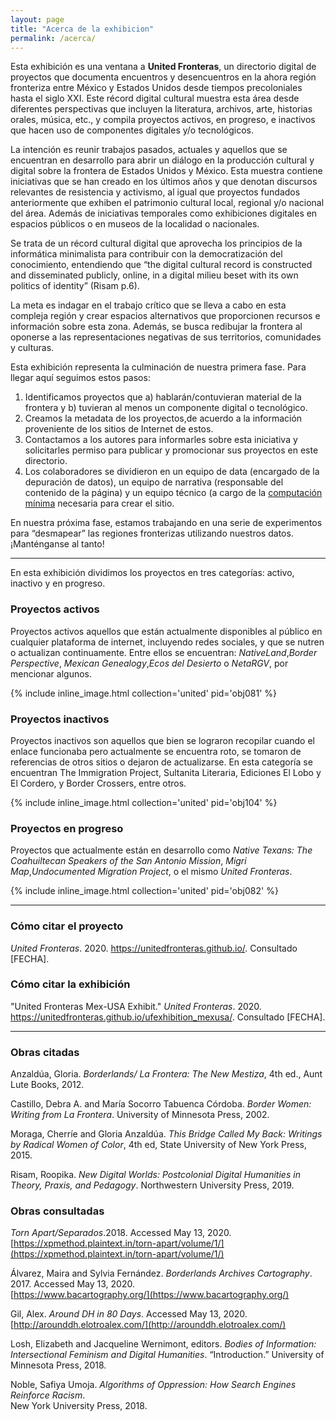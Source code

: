 ```yaml
---
layout: page
title: "Acerca de la exhibicion"
permalink: /acerca/
---
```


Esta exhibición es una ventana a **United Fronteras**, un directorio digital de proyectos que documenta encuentros y desencuentros en la ahora región fronteriza  entre México y Estados Unidos desde tiempos precoloniales hasta el siglo XXI. Este récord digital cultural  muestra esta área desde diferentes perspectivas que incluyen la literatura, archivos, arte, historias orales, música, etc., y compila proyectos activos, en progreso, e inactivos que hacen uso de componentes digitales y/o tecnológicos.

La intención es reunir trabajos pasados, actuales y aquellos que se encuentran en desarrollo para abrir un diálogo en la producción cultural y digital sobre la frontera de Estados Unidos y México. Esta muestra contiene iniciativas que se han creado en los últimos años y que denotan discursos relevantes de resistencia y activismo, al igual que proyectos fundados anteriormente que exhiben el patrimonio cultural local, regional y/o nacional del área. Además de iniciativas temporales como exhibiciones digitales en espacios públicos o en museos de la localidad o nacionales.  

Se trata de un récord cultural digital que aprovecha los principios de la informática minimalista para contribuir con la democratización del conocimiento, entendiendo que “the digital cultural record is constructed and disseminated publicly, online, in a digital milieu beset with its own politics of identity” (Risam p.6).

La meta es indagar en el trabajo crítico que se lleva a cabo en esta compleja región y crear espacios alternativos que proporcionen recursos e información sobre esta zona. Además, se busca redibujar la frontera al oponerse a las representaciones negativas de sus territorios, comunidades y culturas.

Esta exhibición representa la culminación de nuestra primera fase. Para llegar aquí seguimos estos pasos:

1. Identificamos proyectos que a) hablarán/contuvieran material de la frontera y b) tuvieran al menos un componente digital o tecnológico.
2. Creamos la metadata de los proyectos,de acuerdo a la información proveniente de los sitios de Internet de estos.
3. Contactamos a los autores para informarles sobre esta iniciativa y solicitarles permiso para publicar y promocionar sus proyectos en este directorio.
4. Los colaboradores se dividieron en un equipo de data (encargado de la depuración de datos), un equipo de narrativa (responsable del contenido de la página) y un equipo técnico (a cargo de la [computación mínima](http://go-dh.github.io/mincomp/) necesaria para crear el sitio.

En nuestra próxima fase, estamos trabajando en una serie de experimentos para “desmapear” las regiones fronterizas utilizando nuestros datos. ¡Manténganse al tanto!


---

En esta exhibición dividimos los proyectos en tres categorías: activo, inactivo y en progreso.

### Proyectos activos
Proyectos activos aquellos que están actualmente disponibles al público en cualquier plataforma de internet, incluyendo redes sociales, y que se nutren o actualizan continuamente. Entre ellos se encuentran: *NativeLand*,*Border Perspective*, *Mexican Genealogy*,*Ecos del Desierto* o *NetaRGV*, por mencionar algunos.


{% include inline_image.html collection='united' pid='obj081' %}

### Proyectos inactivos

Proyectos inactivos son aquellos que bien se lograron recopilar cuando el enlace funcionaba pero actualmente se encuentra roto, se tomaron de referencias de otros sitios o dejaron de actualizarse. En esta categoría se encuentran The Immigration Project, Sultanita Literaria, Ediciones El Lobo y El Cordero, y Border Crossers, entre otros.  


{% include inline_image.html collection='united' pid='obj104' %}

### Proyectos en progreso

Proyectos que actualmente están en desarrollo como *Native Texans: The Coahuiltecan Speakers of the San Antonio Mission*, *Migri Map*,*Undocumented Migration Project*, o el mismo *United Fronteras*.


{% include inline_image.html collection='united' pid='obj082' %}

---

### Cómo citar el proyecto

*United Fronteras*. 2020. https://unitedfronteras.github.io/. Consultado [FECHA].

### Cómo citar la exhibición

"United Fronteras Mex-USA Exhibit." *United Fronteras*. 2020. https://unitedfronteras.github.io/ufexhibition_mexusa/. Consultado [FECHA].


---

### Obras citadas


Anzaldúa, Gloria. *Borderlands/ La Frontera: The New Mestiza*, 4th ed., Aunt Lute
   Books, 2012.

Castillo, Debra A. and María Socorro Tabuenca Córdoba. *Border Women: Writing from
   La Frontera*. University of Minnesota Press, 2002.

Moraga, Cherríe and Gloria Anzaldúa. <em>This Bridge Called My Back: Writings by Radical
   Women of Color</em>, 4th ed, State University of New York Press, 2015.

Risam, Roopika. <em>New Digital Worlds: Postcolonial Digital Humanities in Theory, Praxis,
   and Pedagogy</em>. Northwestern University Press, 2019.


### Obras consultadas

<em>Torn Apart/Separados</em>.2018. Accessed May 13, 2020.
   [https://xpmethod.plaintext.in/torn-apart/volume/1/](https://xpmethod.plaintext.in/torn-apart/volume/1/)

Álvarez, Maira and Sylvia Fernández. <em>Borderlands Archives Cartography</em>. 2017. Accessed May 13, 2020.  
   [https://www.bacartography.org/](https://www.bacartography.org/)

Gil, Alex. <em>Around DH in 80 Days</em>. Accessed May 13, 2020. [http://arounddh.elotroalex.com/](http://arounddh.elotroalex.com/)

Losh, Elizabeth and Jacqueline Wernimont, editors. <em>Bodies of Information: Intersectional
   Feminism and Digital Humanities</em>. “Introduction.” University of Minnesota Press, 2018.

Noble, Safiya Umoja. <em>Algorithms of Oppression: How Search Engines Reinforce Racism</em>.   
   New York University Press, 2018.

